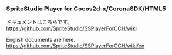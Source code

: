 ### SpriteStudio Player for Cocos2d-x/CoronaSDK/HTML5

ドキュメントはこちらです。  
https://github.com/SpriteStudio/SSPlayerForCCH/wiki

English documents are here.  
https://github.com/SpriteStudio/SSPlayerForCCH/wiki/en
